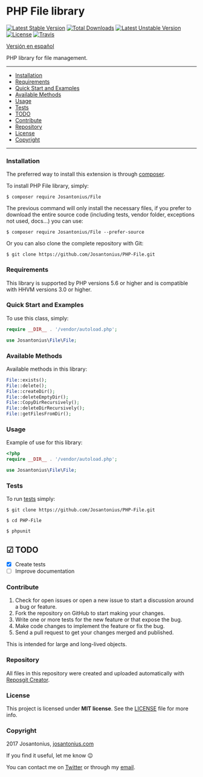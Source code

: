 # PHP File library

[![Latest Stable Version](https://poser.pugx.org/josantonius/file/v/stable)](https://packagist.org/packages/josantonius/file) [![Total Downloads](https://poser.pugx.org/josantonius/file/downloads)](https://packagist.org/packages/josantonius/file) [![Latest Unstable Version](https://poser.pugx.org/josantonius/file/v/unstable)](https://packagist.org/packages/josantonius/file) [![License](https://poser.pugx.org/josantonius/file/license)](https://packagist.org/packages/josantonius/file) [![Travis](https://travis-ci.org/Josantonius/PHP-File.svg)](https://travis-ci.org/Josantonius/PHP-File)

[Versión en español](README-ES.md)

PHP library for file management.

---

- [Installation](#installation)
- [Requirements](#requirements)
- [Quick Start and Examples](#quick-start-and-examples)
- [Available Methods](#available-methods)
- [Usage](#usage)
- [Tests](#tests)
- [TODO](#-todo)
- [Contribute](#contribute)
- [Repository](#repository)
- [License](#license)
- [Copyright](#copyright)

---

### Installation

The preferred way to install this extension is through [composer](http://getcomposer.org/download/).

To install PHP File library, simply:

    $ composer require Josantonius/File

The previous command will only install the necessary files, if you prefer to download the entire source code (including tests, vendor folder, exceptions not used, docs...) you can use:

    $ composer require Josantonius/File --prefer-source

Or you can also clone the complete repository with Git:

	$ git clone https://github.com/Josantonius/PHP-File.git

### Requirements

This library is supported by PHP versions 5.6 or higher and is compatible with HHVM versions 3.0 or higher.

### Quick Start and Examples

To use this class, simply:

```php
require __DIR__ . '/vendor/autoload.php';

use Josantonius\File\File;
```
### Available Methods

Available methods in this library:

```php
File::exists();
File::delete();
File::createDir();
File::deleteEmptyDir();
File::CopyDirRecursively();
File::deleteDirRecursively();
File::getFilesFromDir();
```
### Usage

Example of use for this library:

```php
<?php
require __DIR__ . '/vendor/autoload.php';

use Josantonius\File\File;
```

### Tests 

To run [tests](tests/File/Test) simply:

    $ git clone https://github.com/Josantonius/PHP-File.git
    
    $ cd PHP-File

    $ phpunit

## ☑ TODO

- [x] Create tests
- [ ] Improve documentation

### Contribute

1. Check for open issues or open a new issue to start a discussion around a bug or feature.
1. Fork the repository on GitHub to start making your changes.
1. Write one or more tests for the new feature or that expose the bug.
1. Make code changes to implement the feature or fix the bug.
1. Send a pull request to get your changes merged and published.

This is intended for large and long-lived objects.

### Repository

All files in this repository were created and uploaded automatically with [Reposgit Creator](https://github.com/Josantonius/BASH-Reposgit).

### License

This project is licensed under **MIT license**. See the [LICENSE](LICENSE) file for more info.

### Copyright

2017 Josantonius, [josantonius.com](https://josantonius.com/)

If you find it useful, let me know :wink:

You can contact me on [Twitter](https://twitter.com/Josantonius) or through my [email](mailto:hello@josantonius.com).